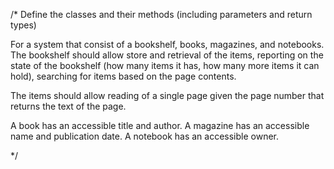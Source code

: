/*
Define the classes and their methods (including parameters and return types)

For a system that consist of a bookshelf, 
    books, magazines, and notebooks.
The bookshelf should allow
    store and retrieval of the items,
    reporting on the state of the bookshelf (how many items it has, how many more items it can hold),
    searching for items based on the page contents.

The items should allow reading of a single page given the page number that returns the text of the page.

A book has an
    accessible title and author.
A magazine
    has an accessible name and publication date.
A notebook
    has an accessible owner.

*/